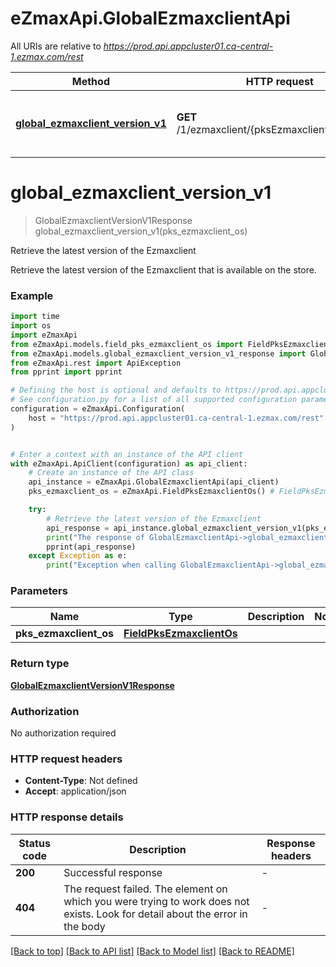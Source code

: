 # eZmaxApi.GlobalEzmaxclientApi

All URIs are relative to *https://prod.api.appcluster01.ca-central-1.ezmax.com/rest*

Method | HTTP request | Description
------------- | ------------- | -------------
[**global_ezmaxclient_version_v1**](GlobalEzmaxclientApi.md#global_ezmaxclient_version_v1) | **GET** /1/ezmaxclient/{pksEzmaxclientOs}/version | Retrieve the latest version of the Ezmaxclient


# **global_ezmaxclient_version_v1**
> GlobalEzmaxclientVersionV1Response global_ezmaxclient_version_v1(pks_ezmaxclient_os)

Retrieve the latest version of the Ezmaxclient

Retrieve the latest version of the Ezmaxclient that is available on the store.

### Example

```python
import time
import os
import eZmaxApi
from eZmaxApi.models.field_pks_ezmaxclient_os import FieldPksEzmaxclientOs
from eZmaxApi.models.global_ezmaxclient_version_v1_response import GlobalEzmaxclientVersionV1Response
from eZmaxApi.rest import ApiException
from pprint import pprint

# Defining the host is optional and defaults to https://prod.api.appcluster01.ca-central-1.ezmax.com/rest
# See configuration.py for a list of all supported configuration parameters.
configuration = eZmaxApi.Configuration(
    host = "https://prod.api.appcluster01.ca-central-1.ezmax.com/rest"
)


# Enter a context with an instance of the API client
with eZmaxApi.ApiClient(configuration) as api_client:
    # Create an instance of the API class
    api_instance = eZmaxApi.GlobalEzmaxclientApi(api_client)
    pks_ezmaxclient_os = eZmaxApi.FieldPksEzmaxclientOs() # FieldPksEzmaxclientOs | 

    try:
        # Retrieve the latest version of the Ezmaxclient
        api_response = api_instance.global_ezmaxclient_version_v1(pks_ezmaxclient_os)
        print("The response of GlobalEzmaxclientApi->global_ezmaxclient_version_v1:\n")
        pprint(api_response)
    except Exception as e:
        print("Exception when calling GlobalEzmaxclientApi->global_ezmaxclient_version_v1: %s\n" % e)
```



### Parameters

Name | Type | Description  | Notes
------------- | ------------- | ------------- | -------------
 **pks_ezmaxclient_os** | [**FieldPksEzmaxclientOs**](.md)|  | 

### Return type

[**GlobalEzmaxclientVersionV1Response**](GlobalEzmaxclientVersionV1Response.md)

### Authorization

No authorization required

### HTTP request headers

 - **Content-Type**: Not defined
 - **Accept**: application/json

### HTTP response details
| Status code | Description | Response headers |
|-------------|-------------|------------------|
**200** | Successful response |  -  |
**404** | The request failed. The element on which you were trying to work does not exists. Look for detail about the error in the body |  -  |

[[Back to top]](#) [[Back to API list]](../README.md#documentation-for-api-endpoints) [[Back to Model list]](../README.md#documentation-for-models) [[Back to README]](../README.md)


